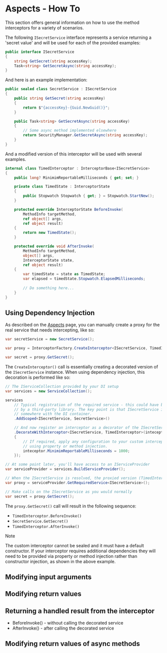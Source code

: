 # Aspects - How To

This section offers general information on how to use the method interceptors for a variety of scenarios.

The following `ISecretService` interface represents a service returning a 'secret value' and will be used for each of the provided examples:

```csharp
public interface ISecretService
{
	string GetSecret(string accessKey);
	Task<string> GetSecretAsync(string accessKey);
}
```

And here is an example implementation:

```csharp
public sealed class SecretService : ISecretService
{
    public string GetSecret(string accessKey)
    {
        return $"{accessKey}-{Guid.NewGuid()}";
    }

    public Task<string> GetSecretAsync(string accessKey)
    {
        // Some async method implemented elsewhere
        return SecurityManager.GetSecretAsync(string accessKey);
    }
}
```

And a modified version of this interceptor will be used with several examples.

```csharp
internal class TimedInterceptor : InterceptorBase<ISecretService>
{
    public long? MinimimReportableMilliseconds { get; set; }

    private class TimedState : InterceptorState
    {
        public Stopwatch Stopwatch { get; } = Stopwatch.StartNew();
    }

    protected override InterceptorState BeforeInvoke(
        MethodInfo targetMethod,
        ref object[] args,
        ref object result)
    {
        return new TimedState();
    }

    protected override void AfterInvoke(
        MethodInfo targetMethod,
        object[] args,
        InterceptorState state,
        ref object result)
    {
        var timedState = state as TimedState;
        var elapsed = timedState.Stopwatch.ElapsedMilliseconds;
        
        // Do something here...
    }
}
```


## Using Dependency Injection

As described on the [Aspects](Aspects.md) page, you can manually create a proxy for the real service that needs intercepting, like so:

```csharp
var secretService = new SecretService();

var proxy = InterceptorFactory.CreateInterceptor<ISecretService, TimedInterceptor>(secretService);

var secret = proxy.GetSecret();
```

The `CreateInterceptor()` call is essentially creating a decorated version of the `ISecretService` instance. When using dependency injection, this decoration is performed like so:

```csharp
// The IServiceCollection provided by your DI setup
var services = new ServiceCollection();

services
    // Typical registration of the required service - this could have been performed
    // by a third-party library. The key point is that ISecretService is registered
    // somewhere with the DI container.
    .AddScoped<ISecretService, SecretService>()

    // And now register an interceptor as a decorator of the ISecretService
    .DecorateWithInterceptor<ISecretService, TimedInterceptor>(inteceptor =>
    {
        // If required, apply any configuration to your custom interceptor
        // using property or method injection.
        inteceptor.MinimimReportableMilliseconds = 1000;
    });

// At some point later, you'll have access to an IServiceProvider
var serviceProvider = services.BuildServiceProvider();

// When the ISecretService is resolved, the proxied version (TimedInterceptor) will be returned
var proxy = serviceProvider.GetRequiredService<ISecretService>();

// Make calls on the ISecretService as you would normally
var secret = proxy.GetSecret();
```

The `proxy.GetSecret()` call will result in the following sequence:

* `TimedInterceptor.BeforeInvoke()`
* `SecretService.GetSecret()`
* `TimedInterceptor.AfterInvoke()`

> [!NOTE]
> The custom interceptor cannot be sealed and it must have a default constructor. If your interceptor requires additional dependencies they will need to be provided via property or method injection rather than constructor injection, as shown in the above example.


## Modifying input arguments







## Modifying return values






## Returning a handled result from the interceptor
- BeforeInvoke() - without calling the decorated service
- AfterInvoke() - after calling the decorated service






## Modifying return values of async methods






